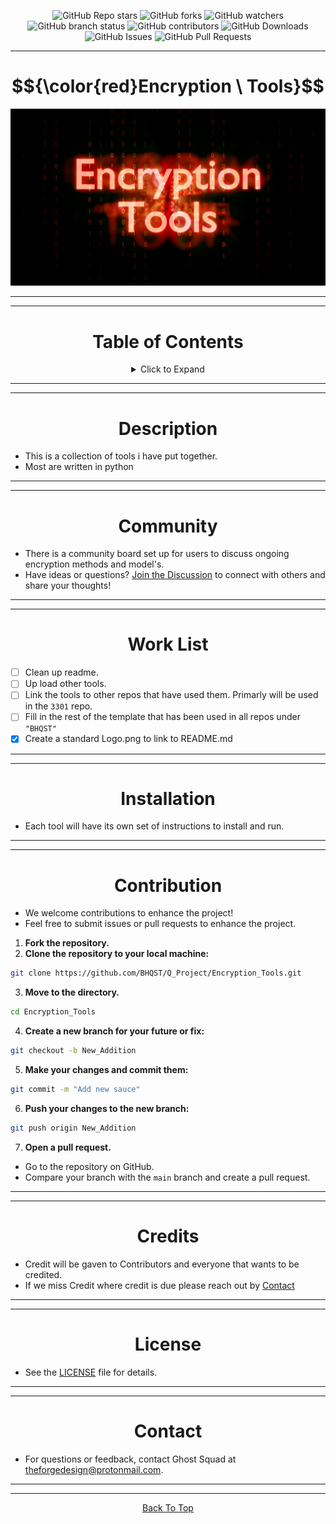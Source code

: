 <a id="top"></a>

<p align="center">
  <img src="https://img.shields.io/github/stars/BHQST/Encryption_Tools" alt="GitHub Repo stars">
  <img src="https://img.shields.io/github/forks/BHQST/Encryption_Tools" alt="GitHub forks">
  <img src="https://img.shields.io/github/watchers/BHQST/Encryption_Tools" alt="GitHub watchers">
  <img src="https://img.shields.io/github/checks-status/BHQST/Encryption_Tools/main" alt="GitHub branch status">
  <img src="https://img.shields.io/github/contributors-anon/BHQST/Encryption_Tools" alt="GitHub contributors">
  <img src="https://img.shields.io/github/downloads/BHQST/Encryption_Tools/total" alt="GitHub Downloads">
  <img src="https://img.shields.io/github/issues/BHQST/Encryption_Tools" alt="GitHub Issues">
  <img src="https://img.shields.io/github/issues-pr/BHQST/Encryption_Tools" alt="GitHub Pull Requests">
</p>

***

<h1 id="centered-header" align="center">$${\color{red}Encryption \ Tools}$$</h1>

![Logo](Logo.png)

***
***

<h1 align="center">Table of Contents</h1>

<div align="center">
  <details>
    <summary>Click to Expand</summary>
    <ul align="left">
      <li><a href="#Description">Description</a></li>
      <li><a href="#Community">Community</a></li>
      <li><a href="#Work List">Work List</a></li>
	  <li><a href="#Installation">Installation</a></li>
      <li><a href="#Contribution">Contribution</a></li>
      <li><a href="#Credits">Credits</a></li>
      <li><a href="#License">License</a></li>
      <li><a href="#Contact">Contact</a></li>
    </ul>
  </details>
</div>

***
***

<h1 align="center">Description</h1>

 - This is a collection of tools i have put together.
 - Most are written in python

***
***

<h1 align="center">Community</h1>

- There is a community board set up for users to discuss ongoing encryption methods and model's.
- Have ideas or questions? [Join the Discussion](https://github.com/BHQST/Encryption_Tools/discussions) to connect with others and share your thoughts!

***
***

<h1 align="center">Work List</h1>

 - [ ] Clean up readme.
 - [ ] Up load other tools.
 - [ ] Link the tools to other repos that have used them. Primarly will be used in the `3301` repo.
 - [ ] Fill in the rest of the template that has been used in all repos under `"BHQST"`
 - [x] Create a standard Logo.png to link to README.md

***
***

<h1 align="center">Installation</h1>

 - Each tool will have its own set of instructions to install and run.

***
***

<h1 align="center">Contribution</h1>

 - We welcome contributions to enhance the project!
 - Feel free to submit issues or pull requests to enhance the project.

1. **Fork the repository.**
2. **Clone the repository to your local machine:**
```bash
git clone https://github.com/BHQST/Q_Project/Encryption_Tools.git
```
3. **Move to the directory.**
```bash
cd Encryption_Tools
```
4. **Create a new branch  for your future or fix:**
```bash
git checkout -b New_Addition
```
5. **Make your changes and commit them:**
```bash
git commit -m "Add new sauce"
```
6. **Push your changes to the new branch:**
```bash
git push origin New_Addition
```
7. **Open a pull request.**
 - Go to the repository on GitHub.
 - Compare your branch with the `main` branch and create a pull request.


***
***

<h1 align="center">Credits</h1>
 
 - Credit will be gaven to Contributors and everyone that wants to be credited.
 - If we miss Credit where credit is due please reach out by [Contact](#Contact)

***
***

<h1 align="center">License</h1>

- See the [LICENSE](LICENSE) file for details.

***
***

<h1 align="center">Contact</h1>

- For questions or feedback, contact Ghost Squad at theforgedesign@protonmail.com.

***
***
<p align="center">
  <a href="#top">Back To Top</a>
</p>
